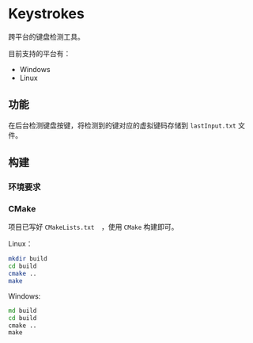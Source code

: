 # Keystrokes

跨平台的键盘检测工具。

目前支持的平台有：
- Windows
- Linux

## 功能

在后台检测键盘按键，将检测到的键对应的虚拟键码存储到 `lastInput.txt` 文件。

## 构建

### 环境要求

### CMake

项目已写好 `CMakeLists.txt`　，使用 `CMake` 构建即可。

Linux：
```sh
mkdir build
cd build
cmake ..
make
```

Windows:
```bat
md build
cd build
cmake ..
make
```